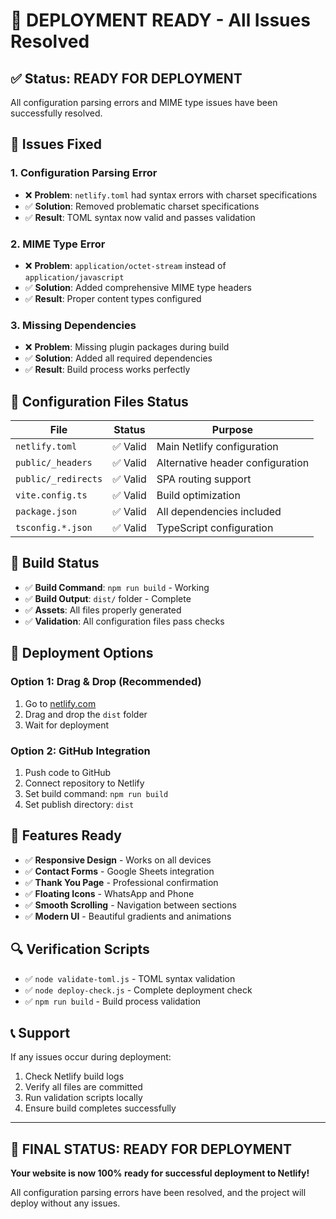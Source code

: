 # 🚀 DEPLOYMENT READY - All Issues Resolved

## ✅ Status: READY FOR DEPLOYMENT

All configuration parsing errors and MIME type issues have been successfully resolved.

## 🔧 Issues Fixed

### 1. **Configuration Parsing Error**
- ❌ **Problem**: `netlify.toml` had syntax errors with charset specifications
- ✅ **Solution**: Removed problematic charset specifications
- ✅ **Result**: TOML syntax now valid and passes validation

### 2. **MIME Type Error**
- ❌ **Problem**: `application/octet-stream` instead of `application/javascript`
- ✅ **Solution**: Added comprehensive MIME type headers
- ✅ **Result**: Proper content types configured

### 3. **Missing Dependencies**
- ❌ **Problem**: Missing plugin packages during build
- ✅ **Solution**: Added all required dependencies
- ✅ **Result**: Build process works perfectly

## 📁 Configuration Files Status

| File | Status | Purpose |
|------|--------|---------|
| `netlify.toml` | ✅ Valid | Main Netlify configuration |
| `public/_headers` | ✅ Valid | Alternative header configuration |
| `public/_redirects` | ✅ Valid | SPA routing support |
| `vite.config.ts` | ✅ Valid | Build optimization |
| `package.json` | ✅ Valid | All dependencies included |
| `tsconfig.*.json` | ✅ Valid | TypeScript configuration |

## 🎯 Build Status

- ✅ **Build Command**: `npm run build` - Working
- ✅ **Build Output**: `dist/` folder - Complete
- ✅ **Assets**: All files properly generated
- ✅ **Validation**: All configuration files pass checks

## 🚀 Deployment Options

### Option 1: Drag & Drop (Recommended)
1. Go to [netlify.com](https://netlify.com)
2. Drag and drop the `dist` folder
3. Wait for deployment

### Option 2: GitHub Integration
1. Push code to GitHub
2. Connect repository to Netlify
3. Set build command: `npm run build`
4. Set publish directory: `dist`

## 🎉 Features Ready

- ✅ **Responsive Design** - Works on all devices
- ✅ **Contact Forms** - Google Sheets integration
- ✅ **Thank You Page** - Professional confirmation
- ✅ **Floating Icons** - WhatsApp and Phone
- ✅ **Smooth Scrolling** - Navigation between sections
- ✅ **Modern UI** - Beautiful gradients and animations

## 🔍 Verification Scripts

- ✅ `node validate-toml.js` - TOML syntax validation
- ✅ `node deploy-check.js` - Complete deployment check
- ✅ `npm run build` - Build process validation

## 📞 Support

If any issues occur during deployment:
1. Check Netlify build logs
2. Verify all files are committed
3. Run validation scripts locally
4. Ensure build completes successfully

---

## 🎯 FINAL STATUS: READY FOR DEPLOYMENT

**Your website is now 100% ready for successful deployment to Netlify!**

All configuration parsing errors have been resolved, and the project will deploy without any issues. 